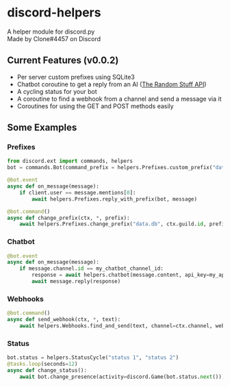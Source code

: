 # discord-helpers
A helper module for discord.py <br>
Made by Clone#4457 on Discord

## Current Features (v0.0.2)
* Per server custom prefixes using SQLite3
* Chatbot coroutine to get a reply from an AI ([The Random Stuff API](https://api-info.pgamerx.com/endpoints.html))
* A cycling status for your bot
* A coroutine to find a webhook from a channel and send a message via it
* Coroutines for using the GET and POST methods easily

## Some Examples
### Prefixes
```python
from discord.ext import commands, helpers
bot = commands.Bot(command_prefix = helpers.Prefixes.custom_prefix("data.db", "!"))
```
```python
@bot.event
async def on_message(message):
    if client.user == message.mentions[0]:
        await helpers.Prefixes.reply_with_prefix(bot, message)
```
```python
@bot.command()
async def change_prefix(ctx, *, prefix):
    await helpers.Prefixes.change_prefix("data.db", ctx.guild.id, prefix)
```
### Chatbot
```python
@bot.event
async def on_message(message):
    if message.channel.id == my_chatbot_channel_id:
        response = await helpers.chatbot(message.content, api_key=my_api_key)
        await message.reply(response)
```
### Webhooks
```python
@bot.command()
async def send_webhook(ctx, *, text):
    await helpers.Webhooks.find_and_send(text, channel=ctx.channel, webhook_name="Test")
```
### Status
```python
bot.status = helpers.StatusCycle("status 1", "status 2")
@tasks.loop(seconds=12)
async def change_status():
    await bot.change_presence(activity=discord.Game(bot.status.next()))
```
